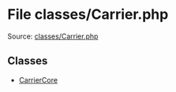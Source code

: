 File classes/Carrier.php
=========

Source: [classes/Carrier.php](https://github.com/PrestaShop/PrestaShop/blob/1.5.4.1/classes/Carrier.php)


Classes
-------

* [CarrierCore](class.CarrierCore.md)

